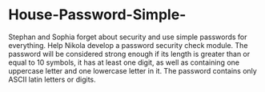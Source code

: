 # House-Password-Simple-
Stephan and Sophia forget about security and use simple passwords for everything. Help Nikola develop a password security check module. The password will be considered strong enough if its length is greater than or equal to 10 symbols, it has at least one digit, as well as containing one uppercase letter and one lowercase letter in it. The password contains only ASCII latin letters or digits.
